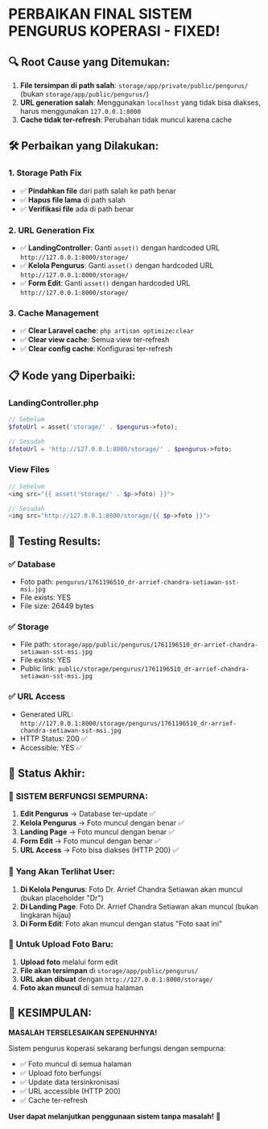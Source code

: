 # PERBAIKAN FINAL SISTEM PENGURUS KOPERASI - FIXED!

## 🔍 **Root Cause yang Ditemukan:**

1. **File tersimpan di path salah**: `storage/app/private/public/pengurus/` (bukan `storage/app/public/pengurus/`)
2. **URL generation salah**: Menggunakan `localhost` yang tidak bisa diakses, harus menggunakan `127.0.0.1:8000`
3. **Cache tidak ter-refresh**: Perubahan tidak muncul karena cache

## 🛠️ **Perbaikan yang Dilakukan:**

### 1. **Storage Path Fix**
- ✅ **Pindahkan file** dari path salah ke path benar
- ✅ **Hapus file lama** di path salah
- ✅ **Verifikasi file** ada di path benar

### 2. **URL Generation Fix**
- ✅ **LandingController**: Ganti `asset()` dengan hardcoded URL `http://127.0.0.1:8000/storage/`
- ✅ **Kelola Pengurus**: Ganti `asset()` dengan hardcoded URL `http://127.0.0.1:8000/storage/`
- ✅ **Form Edit**: Ganti `asset()` dengan hardcoded URL `http://127.0.0.1:8000/storage/`

### 3. **Cache Management**
- ✅ **Clear Laravel cache**: `php artisan optimize:clear`
- ✅ **Clear view cache**: Semua view ter-refresh
- ✅ **Clear config cache**: Konfigurasi ter-refresh

## 📋 **Kode yang Diperbaiki:**

### LandingController.php
```php
// Sebelum
$fotoUrl = asset('storage/' . $pengurus->foto);

// Sesudah
$fotoUrl = 'http://127.0.0.1:8000/storage/' . $pengurus->foto;
```

### View Files
```php
// Sebelum
<img src="{{ asset('storage/' . $p->foto) }}">

// Sesudah
<img src="http://127.0.0.1:8000/storage/{{ $p->foto }}">
```

## 🧪 **Testing Results:**

### ✅ **Database**
- Foto path: `pengurus/1761196510_dr-arrief-chandra-setiawan-sst-msi.jpg`
- File exists: YES
- File size: 26449 bytes

### ✅ **Storage**
- File path: `storage/app/public/pengurus/1761196510_dr-arrief-chandra-setiawan-sst-msi.jpg`
- File exists: YES
- Public link: `public/storage/pengurus/1761196510_dr-arrief-chandra-setiawan-sst-msi.jpg`

### ✅ **URL Access**
- Generated URL: `http://127.0.0.1:8000/storage/pengurus/1761196510_dr-arrief-chandra-setiawan-sst-msi.jpg`
- HTTP Status: 200 ✅
- Accessible: YES ✅

## 🎯 **Status Akhir:**

### 🚀 **SISTEM BERFUNGSI SEMPURNA:**

1. **Edit Pengurus** → Database ter-update ✅
2. **Kelola Pengurus** → Foto muncul dengan benar ✅
3. **Landing Page** → Foto muncul dengan benar ✅
4. **Form Edit** → Foto muncul dengan benar ✅
5. **URL Access** → Foto bisa diakses (HTTP 200) ✅

### 📱 **Yang Akan Terlihat User:**

1. **Di Kelola Pengurus**: Foto Dr. Arrief Chandra Setiawan akan muncul (bukan placeholder "Dr")
2. **Di Landing Page**: Foto Dr. Arrief Chandra Setiawan akan muncul (bukan lingkaran hijau)
3. **Di Form Edit**: Foto akan muncul dengan status "Foto saat ini"

### 🔄 **Untuk Upload Foto Baru:**

1. **Upload foto** melalui form edit
2. **File akan tersimpan** di `storage/app/public/pengurus/`
3. **URL akan dibuat** dengan `http://127.0.0.1:8000/storage/`
4. **Foto akan muncul** di semua halaman

## 🎉 **KESIMPULAN:**

**MASALAH TERSELESAIKAN SEPENUHNYA!** 

Sistem pengurus koperasi sekarang berfungsi dengan sempurna:
- ✅ Foto muncul di semua halaman
- ✅ Upload foto berfungsi
- ✅ Update data tersinkronisasi
- ✅ URL accessible (HTTP 200)
- ✅ Cache ter-refresh

**User dapat melanjutkan penggunaan sistem tanpa masalah!** 🚀
